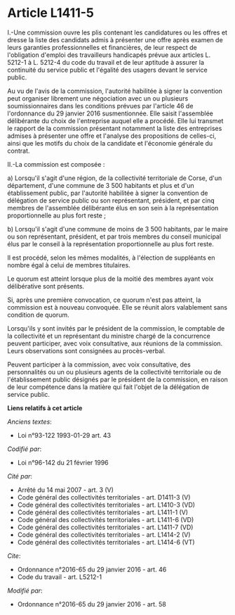 # Article L1411-5

I.-Une commission ouvre les plis contenant les candidatures ou les offres et dresse la liste des candidats admis à présenter
une offre après examen de leurs garanties professionnelles et financières, de leur respect de l'obligation d'emploi des
travailleurs handicapés prévue aux articles L. 5212-1 à L. 5212-4 du code du travail et de leur aptitude à assurer la
continuité du service public et l'égalité des usagers devant le service public. 

Au vu de l'avis de la commission, l'autorité habilitée à signer la convention peut organiser librement une négociation avec
un ou plusieurs soumissionnaires dans les conditions prévues par l'article 46 de l'ordonnance du 29 janvier 2016
susmentionnée. Elle saisit l'assemblée délibérante du choix de l'entreprise auquel elle a procédé. Elle lui transmet le
rapport de la commission présentant notamment la liste des entreprises admises à présenter une offre et l'analyse des
propositions de celles-ci, ainsi que les motifs du choix de la candidate et l'économie générale du contrat. 

II.-La commission est composée : 

a) Lorsqu'il s'agit d'une région, de la collectivité territoriale de Corse, d'un département, d'une commune de 3 500
habitants et plus et d'un établissement public, par l'autorité habilitée à signer la convention de délégation de service
public ou son représentant, président, et par cinq membres de l'assemblée délibérante élus en son sein à la représentation
proportionnelle au plus fort reste ; 

b) Lorsqu'il s'agit d'une commune de moins de 3 500 habitants, par le maire ou son représentant, président, et par trois
membres du conseil municipal élus par le conseil à la représentation proportionnelle au plus fort reste. 

Il est procédé, selon les mêmes modalités, à l'élection de suppléants en nombre égal à celui de membres titulaires. 

Le quorum est atteint lorsque plus de la moitié des membres ayant voix délibérative sont présents. 

Si, après une première convocation, ce quorum n'est pas atteint, la commission est à nouveau convoquée. Elle se réunit alors
valablement sans condition de quorum. 

Lorsqu'ils y sont invités par le président de la commission, le comptable de la collectivité et un représentant du ministre
chargé de la concurrence peuvent participer, avec voix consultative, aux réunions de la commission. Leurs observations sont
consignées au procès-verbal. 

Peuvent participer à la commission, avec voix consultative, des personnalités ou un ou plusieurs agents de la collectivité
territoriale ou de l'établissement public désignés par le président de la commission, en raison de leur compétence dans la
matière qui fait l'objet de la délégation de service public.

**Liens relatifs à cet article**

_Anciens textes_:

  - Loi n°93-122 1993-01-29 art. 43

_Codifié par_:

  - Loi n°96-142 du 21 février 1996

_Cité par_:

  - Arrêté du 14 mai 2007 - art. 3 (V)
  - Code général des collectivités territoriales - art. D1411-3 (V)
  - Code général des collectivités territoriales - art. L1410-3 (VD)
  - Code général des collectivités territoriales - art. L1411-1 (V)
  - Code général des collectivités territoriales - art. L1411-6 (VD)
  - Code général des collectivités territoriales - art. L1411-7 (VD)
  - Code général des collectivités territoriales - art. L1414-2 (V)
  - Code général des collectivités territoriales - art. L1414-6 (VT)

_Cite_:

  - Ordonnance n°2016-65 du 29 janvier 2016 - art. 46
  - Code du travail - art. L5212-1

_Modifié par_:

  - Ordonnance n°2016-65 du 29 janvier 2016 - art. 58
